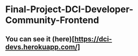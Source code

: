 # Final-Project-DCI-Developer-Community-Frontend

## You can see it (here)[https://dci-devs.herokuapp.com/]
